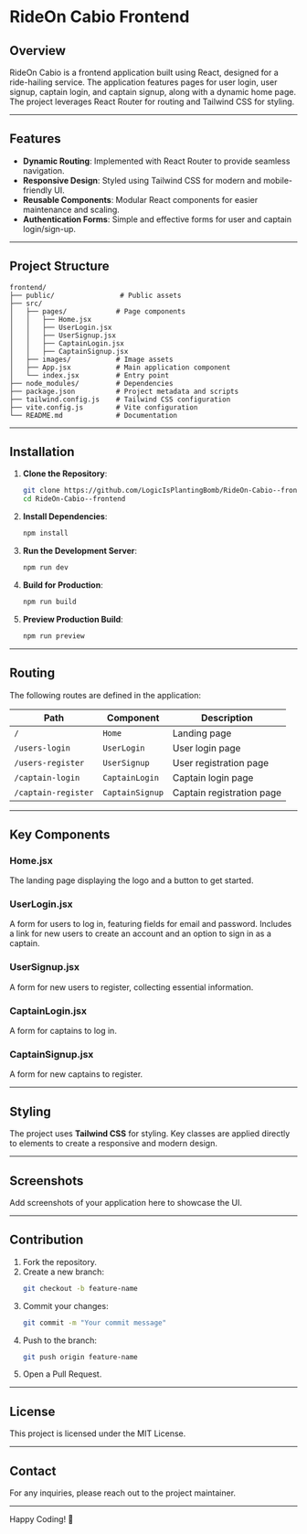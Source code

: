 # RideOn Cabio Frontend

## Overview
RideOn Cabio is a frontend application built using React, designed for a ride-hailing service. The application features pages for user login, user signup, captain login, and captain signup, along with a dynamic home page. The project leverages React Router for routing and Tailwind CSS for styling.

---

## Features

- **Dynamic Routing**: Implemented with React Router to provide seamless navigation.
- **Responsive Design**: Styled using Tailwind CSS for modern and mobile-friendly UI.
- **Reusable Components**: Modular React components for easier maintenance and scaling.
- **Authentication Forms**: Simple and effective forms for user and captain login/sign-up.

---

## Project Structure
```
frontend/
├── public/                # Public assets
├── src/
│   ├── pages/            # Page components
│   │   ├── Home.jsx
│   │   ├── UserLogin.jsx
│   │   ├── UserSignup.jsx
│   │   ├── CaptainLogin.jsx
│   │   ├── CaptainSignup.jsx
│   ├── images/           # Image assets
│   ├── App.jsx           # Main application component
│   └── index.jsx         # Entry point
├── node_modules/         # Dependencies
├── package.json          # Project metadata and scripts
├── tailwind.config.js    # Tailwind CSS configuration
├── vite.config.js        # Vite configuration
└── README.md             # Documentation
```

---

## Installation

1. **Clone the Repository**:
   ```bash
   git clone https://github.com/LogicIsPlantingBomb/RideOn-Cabio--frontend.git
   cd RideOn-Cabio--frontend
   ```

2. **Install Dependencies**:
   ```bash
   npm install
   ```

3. **Run the Development Server**:
   ```bash
   npm run dev
   ```

4. **Build for Production**:
   ```bash
   npm run build
   ```

5. **Preview Production Build**:
   ```bash
   npm run preview
   ```

---

## Routing

The following routes are defined in the application:

| Path               | Component         | Description                  |
|--------------------|-------------------|------------------------------|
| `/`                | `Home`           | Landing page                 |
| `/users-login`     | `UserLogin`      | User login page              |
| `/users-register`  | `UserSignup`     | User registration page       |
| `/captain-login`   | `CaptainLogin`   | Captain login page           |
| `/captain-register`| `CaptainSignup`  | Captain registration page    |

---

## Key Components

### Home.jsx
The landing page displaying the logo and a button to get started.

### UserLogin.jsx
A form for users to log in, featuring fields for email and password. Includes a link for new users to create an account and an option to sign in as a captain.

### UserSignup.jsx
A form for new users to register, collecting essential information.

### CaptainLogin.jsx
A form for captains to log in.

### CaptainSignup.jsx
A form for new captains to register.

---

## Styling
The project uses **Tailwind CSS** for styling. Key classes are applied directly to elements to create a responsive and modern design.

---

## Screenshots
Add screenshots of your application here to showcase the UI.

---

## Contribution
1. Fork the repository.
2. Create a new branch:
   ```bash
   git checkout -b feature-name
   ```
3. Commit your changes:
   ```bash
   git commit -m "Your commit message"
   ```
4. Push to the branch:
   ```bash
   git push origin feature-name
   ```
5. Open a Pull Request.

---

## License
This project is licensed under the MIT License.

---

## Contact
For any inquiries, please reach out to the project maintainer.

---

Happy Coding! 🚀
